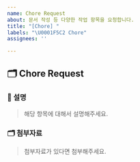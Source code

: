 ```yaml
---
name: Chore Request
about: 문서 작성 등 다양한 작업 항목을 요청합니다.
title: "[Chore] "
labels: "\U0001F5C2️ Chore"
assignees: ''

---
```


## 🗂️ Chore Request

### 📝 설명

> 해당 항목에 대해서 설명해주세요.

### 🗂️ 첨부자료

> 첨부자료가 있다면 첨부해주세요.
